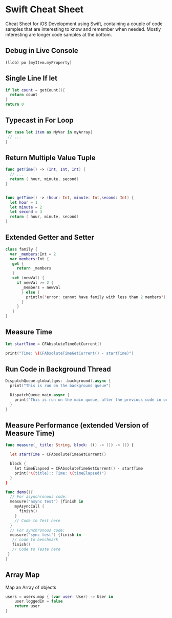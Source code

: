 # Swift Cheat Sheet

Cheat Sheet for iOS Development using Swift, containing a couple of code samples that are interesting to know and remember when needed. Mostly interesting are longer code samples at the bottom.

## Debug in Live Console
```
(lldb) po [myItem.myProperty]
```

## Single Line If let
```Swift
if let count = getCount(){
  return count
}
return 0
``` 
## Typecast in For Loop
```Swift
for case let item as MyVar in myArray{
 // ...
}
```

## Return Multiple Value Tuple
```Swift
func getTime() -> (Int, Int, Int) {
  // ...
  return ( hour, minute, second)
}


func getTime() -> (hour: Int, minute: Int,second: Int) {
  let hour = 1
  let minute = 2
  let second = 3
  return ( hour, minute, second)
}
```

## Extended Getter and Setter
```Swift
class family {
  var _members:Int = 2
  var members:Int {
   get {
     return _members
   }
   set (newVal) {
     if newVal >= 2 {
       _members = newVal
       } else {
         println('error: cannot have family with less than 2 members')
       }
     }
   }
}
```

## Measure Time
```Swift
let startTime = CFAbsoluteTimeGetCurrent()

print("Time: \(CFAbsoluteTimeGetCurrent() - startTime)")
```

## Run Code in Background Thread
```Swift
DispatchQueue.global(qos: .background).async {
  print("This is run on the background queue")

  DispatchQueue.main.async {
    print("This is run on the main queue, after the previous code in outer block")
  }
}
```
## Measure Performance (extended Version of Measure Time)
```Swift
func measure(_ title: String, block: (() -> ()) -> ()) {

  let startTime = CFAbsoluteTimeGetCurrent()

  block {
    let timeElapsed = CFAbsoluteTimeGetCurrent() - startTime
    print("\(title):: Time: \(timeElapsed)")
  }
}

func demo(){
  // For asynchronous code:
  measure("async test") {finish in
    myAsyncCall {
      finish()
    }
    // Code to Test here
  }
  // For synchronous code:
  measure("sync test") {finish in
   // code to benchmark
   finish()
   // Code to Teste here
 }
}
```

## Array Map
Map an Array of objects

```Swift
users = users.map { (var user: User) -> User in
    user.loggedIn = false
    return user
}
```
